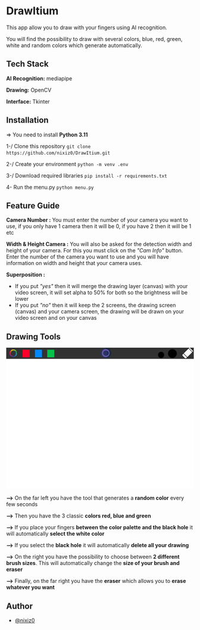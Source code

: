 
# DrawItium

This app allow you to draw with your fingers using AI recognition.

You will find the possibility to draw with several colors, blue, red, green, white and random colors which generate automatically.

## Tech Stack

**AI Recognition:** mediapipe

**Drawing:** OpenCV

**Interface:** Tkinter


## Installation

=> You need to install **Python 3.11**

1-/ Clone this repository ```git clone https://github.com/nixiz0/DrawItium.git```

2-/ Create your environment ```python -m venv .env```

3-/ Download required libraries ```pip install -r requirements.txt```

4- Run the menu.py ```python menu.py```
## Feature Guide
**Camera Number :** You must enter the number of your camera you want to use, if you only have 1 camera then it will be 0, if you have 2 then it will be 1 etc

**Width & Height Camera :** You will also be asked for the detection width and height of your camera. For this you must click on the *"Cam Info"* button. Enter the number of the camera you want to use and you will have information on width and height that your camera uses.

**Superposition :** 
- If you put *"yes"* then it will merge the drawing layer (canvas) with your video screen, it will set alpha to 50% for both so the brightness will be lower
- If you put *"no"* then it will keep the 2 screens, the drawing screen (canvas) and your camera screen, the drawing will be drawn on your video screen and on your canvas

## Drawing Tools

![Interface tools](drawing_app/images/interface.png)

**-->** On the far left you have the tool that generates a **random color** every few seconds

**-->** Then you have the 3 classic **colors red, blue and green**

**-->** If you place your fingers **between the color palette and the black hole** it will automatically **select the white color**

**-->** If you select the **black hole** it will automatically **delete all your drawing**

**-->** On the right you have the possibility to choose between **2 different brush sizes**. This will automatically change the **size of your brush and eraser**

**-->** Finally, on the far right you have the **eraser** which allows you to **erase whatever you want**
## Author

- [@nixiz0](https://github.com/nixiz0)


